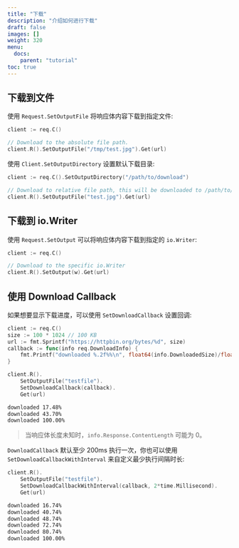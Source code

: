 ```yaml
---
title: "下载"
description: "介绍如何进行下载"
draft: false
images: []
weight: 320
menu:
  docs:
    parent: "tutorial"
toc: true
---
```


## 下载到文件

使用 `Request.SetOutputFile` 将响应体内容下载到指定文件:

```go
client := req.C()

// Download to the absolute file path.
client.R().SetOutputFile("/tmp/test.jpg").Get(url)
```

使用 `Client.SetOutputDirectory` 设置默认下载目录:

```go
client := req.C().SetOutputDirectory("/path/to/download")

// Download to relative file path, this will be downloaded to /path/to/download/test.jpg
client.R().SetOutputFile("test.jpg").Get(url)
```

## 下载到 io.Writer

使用 `Request.SetOutput` 可以将响应体内容下载到指定的 `io.Writer`:

```go
client := req.C()

// Download to the specific io.Writer
client.R().SetOutput(w).Get(url)
```

## 使用 Download Callback

如果想要显示下载进度，可以使用 `SetDownloadCallback` 设置回调:

```go
client := req.C()
size := 100 * 1024 // 100 KB
url := fmt.Sprintf("https://httpbin.org/bytes/%d", size)
callback := func(info req.DownloadInfo) {
    fmt.Printf("downloaded %.2f%%\n", float64(info.DownloadedSize)/float64(info.Response.ContentLength)*100.0)
}

client.R().
    SetOutputFile("testfile").
    SetDownloadCallback(callback).
    Get(url)
```

```txt
downloaded 17.48%
downloaded 43.70%
downloaded 100.00%
```

> 当响应体长度未知时，`info.Response.ContentLength` 可能为 0。

`DownloadCallback` 默认至少 200ms 执行一次，你也可以使用  `SetDownloadCallbackWithInterval` 来自定义最少执行间隔时长:

```go
client.R().
    SetOutputFile("testfile").
    SetDownloadCallbackWithInterval(callback, 2*time.Millisecond).
    Get(url)
```

```txt
downloaded 16.74%
downloaded 40.74%
downloaded 48.74%
downloaded 72.74%
downloaded 80.74%
downloaded 100.00%
```
